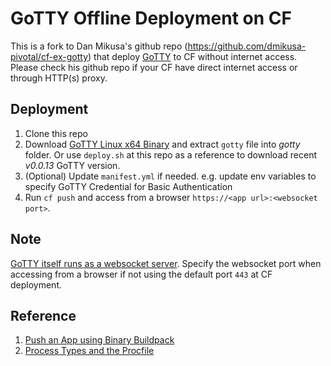 # GoTTY Offline Deployment on CF

This is a fork to Dan Mikusa's github repo (https://github.com/dmikusa-pivotal/cf-ex-gotty) that deploy [GoTTY](https://github.com/yudai/gotty) to CF without internet access. Please check his github repo if your CF have direct internet access or through HTTP(s) proxy.

## Deployment

1. Clone this repo
2. Download [GoTTY Linux x64 Binary](https://github.com/yudai/gotty/releases) and extract `gotty` file into _gotty_ folder. Or use `deploy.sh` at this repo as a reference to download recent _v0.0.13_ GoTTY version.
3. (Optional) Update `manifest.yml` if needed. e.g. update env variables to specify GoTTY Credential for Basic Authentication
4. Run `cf push` and access from a browser `https://<app url>:<websocket port>`.

## Note

[GoTTY itself runs as a websocket server](https://github.com/yudai/gotty#architecture). Specify the websocket port when accessing from a browser if not using the default port `443` at CF deployment.

## Reference

1. [Push an App using Binary Buildpack](http://docs.cloudfoundry.org/buildpacks/binary/index.html#pushing_apps)
2. [Process Types and the Procfile](https://devcenter.heroku.com/articles/procfile)
